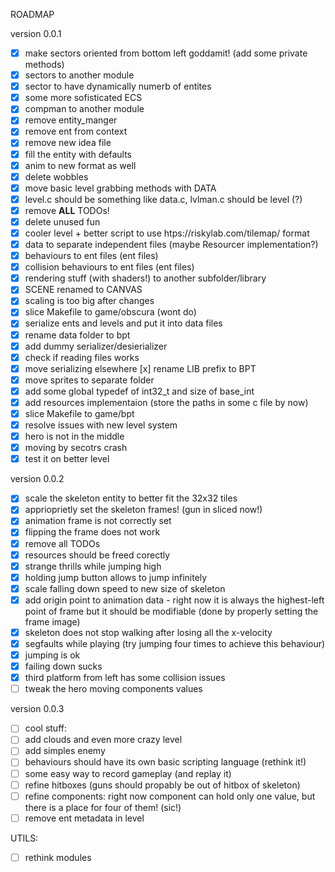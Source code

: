 ROADMAP

version 0.0.1
 - [x] make sectors oriented from bottom left goddamit! (add some private
   methods)
 - [x] sectors to another module
 - [x] sector to have dynamically numerb of entites
 - [x] some more sofisticated ECS
 - [x] compman to another module
 - [x] remove entity_manger
 - [x] remove ent from context
 - [x] remove new idea file
 - [x] fill the entity with defaults
 - [x] anim to new format as well
 - [x] delete wobbles
 - [x] move basic level grabbing methods with DATA
 - [x] level.c should be something like data.c, lvlman.c should be level (?)
 - [x] remove **ALL** TODOs!
 - [x] delete unused fun
 - [x] cooler level + better script to use htps://riskylab.com/tilemap/ format
 - [x] data to separate independent files (maybe Resourcer implementation?)
  - [x] behaviours to ent files (ent files)
  - [x] collision behaviours to ent files (ent files)
  - [x] rendering stuff (with shaders!) to another subfolder/library
  - [x] SCENE renamed to CANVAS
  - [x] scaling is too big after changes
  - [x] slice Makefile to game/obscura (wont do)
  - [x] serialize ents and levels and put it into data files
   - [x] rename data folder to bpt
   - [x] add dummy serializer/desierializer
   - [x] check if reading files works
   - [x] move serializing elsewhere
     [x] rename LIB prefix to BPT
   - [x] move sprites to separate folder
   - [x] add some global typedef of int32_t and size of base_int
   - [x] add resources implementaion (store the paths in some c file by now)
  - [x] slice Makefile to game/bpt
 - [x] resolve issues with new level system
  - [x] hero is not in the middle
  - [x] moving by secotrs crash
  - [x] test it on better level

version 0.0.2
 - [x] scale the skeleton entity to better fit the 32x32 tiles
  - [x] apprioprietly set the skeleton frames! (gun in sliced now!)
 - [x] animation frame is not correctly set 
 - [x] flipping the frame does not work
 - [x] remove all TODOs
 - [x] resources should be freed corectly
 - [x] strange thrills while jumping high
  - [x] holding jump button allows to jump infinitely
  - [x] scale falling down speed to new size of skeleton
  - [x] add origin point to animation data - right now it is always the
    highest-left point of frame but it should be modifiable (done by properly
    setting the frame image)
 - [x] skeleton does not stop walking after losing all the x-velocity
 - [x] segfaults while playing (try jumping four times to achieve this behaviour)
  - [x] jumping is ok
  - [x] failing down sucks
 - [x] third platform from left has some collision issues
 - [ ] tweak the hero moving components values

version 0.0.3
 - [ ] cool stuff:
  - [ ] add clouds and even more crazy level
  - [ ] add simples enemy
 - [ ] behaviours should have its own basic scripting language (rethink it!)
 - [ ] some easy way to record gameplay (and replay it)
 - [ ] refine hitboxes (guns should propably be out of hitbox of skeleton)
 - [ ] refine components: right now component can hold only one value, but there
   is a place for four of them! (sic!)
 - [ ] remove ent metadata in level

UTILS:
 - [ ] rethink modules
